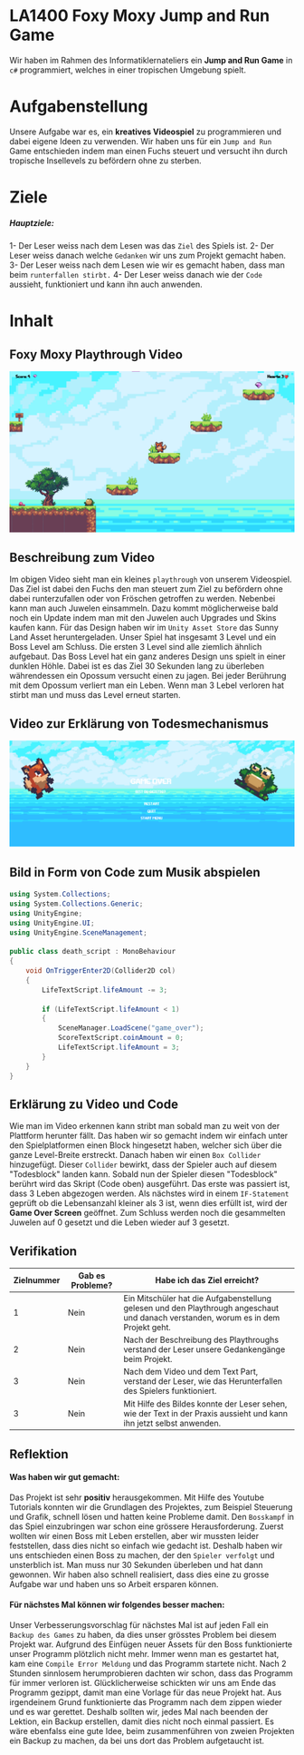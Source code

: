 # LA1400 Foxy Moxy Jump and Run Game
Wir haben im Rahmen des Informatiklernateliers ein **Jump and Run Game** in `c#` programmiert, welches in einer tropischen Umgebung spielt.
# Aufgabenstellung
Unsere Aufgabe war es, ein **kreatives Videospiel** zu programmieren und dabei eigene Ideen zu verwenden. Wir haben uns für ein `Jump and Run` Game entschieden indem man einen Fuchs steuert und versucht ihn durch tropische Insellevels zu befördern ohne zu sterben. 

# Ziele
##### Hauptziele:
1- Der Leser weiss nach dem Lesen was das `Ziel` des Spiels ist.
2- Der Leser weiss danach welche `Gedanken` wir uns zum Projekt gemacht haben.
3- Der Leser weiss nach dem Lesen wie wir es gemacht haben, dass man beim `runterfallen stirbt.`
4- Der Leser weiss danach wie der `Code` aussieht, funktioniert und kann ihn auch anwenden.

# Inhalt

## Foxy Moxy Playthrough Video

[![Zum Video!](https://github.com/oli-kis/oli-kis/blob/oli-kis/img/Screenshot%202022-04-05%20141739.png?raw=true)](https://youtu.be/SVrGuDo5-Fc)

## Beschreibung zum Video
Im obigen Video sieht man ein kleines `playthrough` von unserem Videospiel. Das Ziel ist dabei den Fuchs den man steuert zum Ziel zu befördern ohne dabei runterzufallen oder von Fröschen getroffen zu werden. Nebenbei kann man auch Juwelen einsammeln. Dazu kommt möglicherweise bald noch ein Update indem man mit den Juwelen auch Upgrades und Skins kaufen kann. Für das Design haben wir im `Unity Asset Store` das Sunny Land Asset heruntergeladen. Unser Spiel hat insgesamt 3 Level und ein Boss Level am Schluss. Die ersten 3 Level sind alle ziemlich ähnlich aufgebaut. Das Boss Level hat ein ganz anderes Design uns spielt in einer dunklen Höhle. Dabei ist es das Ziel 30 Sekunden lang zu überleben währendessen ein Opossum versucht einen zu jagen. Bei jeder Berührung mit dem Opossum verliert man ein Leben. Wenn man 3 Lebel verloren hat stirbt man und muss das Level erneut starten. 

## Video zur Erklärung von Todesmechanismus

[![Zum Video!](https://github.com/oli-kis/oli-kis/blob/oli-kis/img/Screenshot%202022-04-05%20141841.png?raw=true)](https://youtu.be/gYgwc6AJwQ8)

## Bild in Form von Code zum Musik abspielen
```csharp
using System.Collections;
using System.Collections.Generic;
using UnityEngine;
using UnityEngine.UI;
using UnityEngine.SceneManagement;

public class death_script : MonoBehaviour
{
    void OnTriggerEnter2D(Collider2D col)
    {
        LifeTextScript.lifeAmount -= 3;

        if (LifeTextScript.lifeAmount < 1)
        {
            SceneManager.LoadScene("game_over");
            ScoreTextScript.coinAmount = 0;
            LifeTextScript.lifeAmount = 3;
        }
    }
}
```

## Erklärung zu Video und Code
Wie man im Video erkennen kann stribt man sobald man zu weit von der Plattform herunter fällt. Das haben wir so gemacht indem wir einfach unter den Spielplatformen einen Block hingesetzt haben, welcher sich über die ganze Level-Breite erstreckt. Danach haben wir einen `Box Collider` hinzugefügt. Dieser `Collider` bewirkt, dass der Spieler auch auf diesem "Todesblock" landen kann. Sobald nun der Spieler diesen "Todesblock" berührt wird das Skript (Code oben) ausgeführt. Das erste was passiert ist, dass 3 Leben abgezogen werden. Als nächstes wird in einem `IF-Statement` geprüft ob die Lebensanzahl kleiner als 3 ist, wenn dies erfüllt ist, wird der **Game Over Screen** geöffnet. Zum Schluss werden noch die gesammelten Juwelen auf 0 gesetzt und die Leben wieder auf 3 gesetzt. 

## Verifikation

| Zielnummer     | Gab es Probleme? | Habe ich das Ziel erreicht? |
| ----------- | ----------- | ------------|
| 1 | Nein       | Ein Mitschüler hat die Aufgabenstellung gelesen und den Playthrough angeschaut und danach verstanden, worum es in dem Projekt geht. |
| 2 | Nein       | Nach der Beschreibung des Playthroughs verstand der Leser unsere Gedankengänge beim Projekt.|
| 3 | Nein       | Nach dem Video und dem Text Part, verstand der Leser, wie das Herunterfallen des Spielers funktioniert. |
| 3 | Nein       | Mit Hilfe des Bildes konnte der Leser sehen, wie der Text in der Praxis aussieht und kann ihn jetzt selbst anwenden. |

## Reflektion

#### Was haben wir gut gemacht:
Das Projekt ist sehr **positiv** herausgekommen. Mit Hilfe des Youtube Tutorials konnten wir die Grundlagen des Projektes, zum Beispiel Steuerung und Grafik, schnell lösen und hatten keine Probleme damit. Den `Bosskampf` in das Spiel einzubringen war schon eine grössere Herausforderung. Zuerst wollten wir einen Boss mit Leben erstellen, aber wir mussten leider feststellen, dass dies nicht so einfach wie gedacht ist. Deshalb haben wir uns entschieden einen Boss zu machen, der den `Spieler verfolgt` und unsterblich ist. Man muss nur 30 Sekunden überleben und hat dann gewonnen. Wir haben also schnell realisiert, dass dies eine zu grosse Aufgabe war und haben uns so Arbeit ersparen können.

#### Für nächstes Mal können wir folgendes besser machen:
Unser Verbesserungsvorschlag für nächstes Mal ist auf jeden Fall ein `Backup des Games` zu haben, da dies unser grösstes Problem bei diesem Projekt war. Aufgrund des Einfügen neuer Assets für den Boss funktionierte unser Programm plötzlich nicht mehr. Immer wenn man es gestartet hat, kam eine `Compile Error Meldung` und das Programm startete nicht. Nach 2 Stunden sinnlosem herumprobieren dachten wir schon, dass das Programm für immer verloren ist. Glücklicherweise schickten wir uns am Ende das Programm gezippt, damit man eine Vorlage für das neue Projekt hat. Aus irgendeinem Grund funktionierte das Programm nach dem zippen wieder und es war gerettet. Deshalb sollten wir, jedes Mal nach beenden der Lektion, ein Backup erstellen, damit dies nicht noch einmal passiert. Es wäre ebenfalss eine gute Idee, beim zusammenführen von zweien Projekten ein Backup zu machen, da bei uns dort das Problem aufgetaucht ist.




